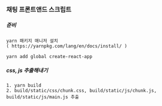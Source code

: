 ### 채팅 프론트앤드 스크립트

##### 준비

```
yarn 패키지 매니저 설치
( https://yarnpkg.com/lang/en/docs/install/ )

yarn add global create-react-app
```

##### css, js 추출해내기
```
1. yarn build
2. build/static/css/chunk.css, build/static/js/chunk.js, build/static/js/main.js 추출
```